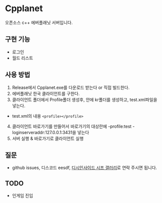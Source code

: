 # Cpplanet
 오픈소스 c++ 에버플래닛 서버입니다.
## 구현 기능
  - 로그인
  - 월드 리스트
## 사용 방법
  1. Release에서 Cpplanet.exe를 다운로드 받는다 or 직접 빌드한다.
  2. 에버플래닛 한국 클라이언트를 구한다.
  3. 클라이언트 폴더에서 Profile폴더 생성후, 안에 kr폴더를 생성하고, test.xml파일을 넣는다.
  - test.xml의 내용
  `<profile></profile>`
  4. 클라이언트 바로가기를 만들어서 바로가기의 대상란에 -profile:test -loginserveraddr:127.0.0.1:3431을 넣는다
  5. 서버 실행 & 바로가기로 클라이언트 실행
## 질문
  - github issues, 디스코드 eesdf, [디시인사이드 시프 갤러리](https://gall.dcinside.com/mgallery/board/lists?id=eesdf)로 연락 주시면 됩니다.
## TODO
  - 인게임 진입

